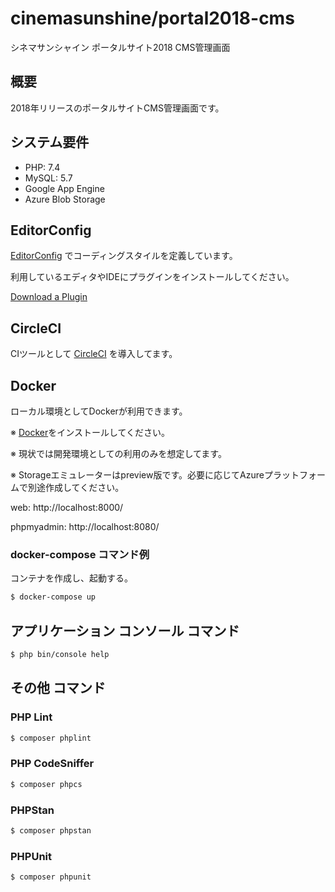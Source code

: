 # cinemasunshine/portal2018-cms

シネマサンシャイン ポータルサイト2018 CMS管理画面

## 概要

2018年リリースのポータルサイトCMS管理画面です。

## システム要件

- PHP: 7.4
- MySQL: 5.7
- Google App Engine
- Azure Blob Storage

## EditorConfig

[EditorConfig](https://editorconfig.org/) でコーディングスタイルを定義しています。

利用しているエディタやIDEにプラグインをインストールしてください。

[Download a Plugin](https://editorconfig.org/#download)

## CircleCI

CIツールとして [CircleCI](https://circleci.com) を導入してます。

## Docker

ローカル環境としてDockerが利用できます。

※ [Docker](https://www.docker.com/)をインストールしてください。

※ 現状では開発環境としての利用のみを想定してます。

※ Storageエミュレーターはpreview版です。必要に応じてAzureプラットフォームで別途作成してください。

web: http://localhost:8000/

phpmyadmin: http://localhost:8080/

### docker-compose コマンド例

コンテナを作成し、起動する。

```sh
$ docker-compose up
```

## アプリケーション コンソール コマンド

```sh
$ php bin/console help
```

## その他 コマンド

### PHP Lint

```sh
$ composer phplint
```

### PHP CodeSniffer

```sh
$ composer phpcs
```

### PHPStan

```sh
$ composer phpstan
```

### PHPUnit

```sh
$ composer phpunit
```
